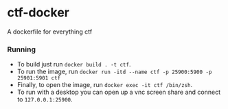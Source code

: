 # ctf-docker
A dockerfile for everything ctf

### Running

 - To build just run `docker build . -t ctf`.   
 - To run the image, run `docker run -itd --name ctf -p 25900:5900 -p 25901:5901 ctf`
 - Finally, to open the image, run `docker exec -it ctf /bin/zsh`.
 - To run with a desktop you can open up a vnc screen share and connect to
`127.0.0.1:25900`.
